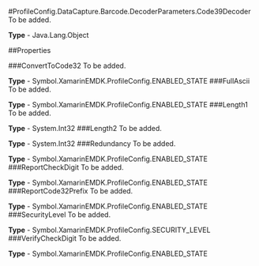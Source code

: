 #ProfileConfig.DataCapture.Barcode.DecoderParameters.Code39Decoder
To be added.

**Type** - Java.Lang.Object

##Properties

###ConvertToCode32
To be added.

**Type** - Symbol.XamarinEMDK.ProfileConfig.ENABLED_STATE
###FullAscii
To be added.

**Type** - Symbol.XamarinEMDK.ProfileConfig.ENABLED_STATE
###Length1
To be added.

**Type** - System.Int32
###Length2
To be added.

**Type** - System.Int32
###Redundancy
To be added.

**Type** - Symbol.XamarinEMDK.ProfileConfig.ENABLED_STATE
###ReportCheckDigit
To be added.

**Type** - Symbol.XamarinEMDK.ProfileConfig.ENABLED_STATE
###ReportCode32Prefix
To be added.

**Type** - Symbol.XamarinEMDK.ProfileConfig.ENABLED_STATE
###SecurityLevel
To be added.

**Type** - Symbol.XamarinEMDK.ProfileConfig.SECURITY_LEVEL
###VerifyCheckDigit
To be added.

**Type** - Symbol.XamarinEMDK.ProfileConfig.ENABLED_STATE


